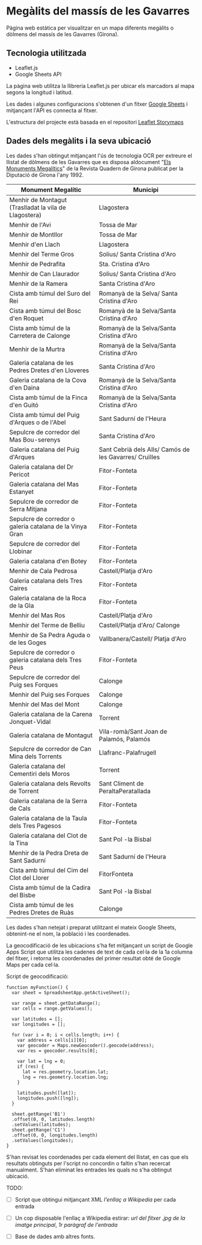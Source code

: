 # Megàlits del massís de les Gavarres
Pàgina web estàtica per visualitzar en un mapa diferents megàlits o dòlmens del massís de les Gavarres (Girona).


## Tecnologia utilitzada
- Leaflet.js
- Google Sheets API

La pàgina web utilitza la llibreria Leaflet.js per ubicar els marcadors al mapa segons la longitud i latitud. 

Les dades i algunes configuracions s'obtenen d'un fitxer [Google Sheets](https://docs.google.com/spreadsheets/d/1Rrh6RR9WYCzp7R3_ZSvWOFK1mARYhLokK6t8zVz8MEs/edit#gid=0) i mitjançant l'API es connecta al fitxer. 

L'estructura del projecte està basada en el repositori [Leaflet Storymaps](https://github.com/HandsOnDataViz/leaflet-storymaps-with-google-sheets)

## Dades dels megàlits i la seva ubicació
Les dades s'han obtingut mitjançant l'ús de tecnologia OCR per extreure el llistat de dòlmens de les Gavarres que es disposa aldocument "[Els Monuments Megalítics](https://issuu.com/ddgi/docs/monuments_megalitics)" de la Revista Quadern de Girona publicat per la Diputació de Girona l'any 1992.

|  Monument Megalític                                         | Municipi                                               |
|-------------------------------------------------------------|--------------------------------------------------------|
|  Menhir de Montagut (Traslladat la vila de Llagostera)      | Llagostera                                             |
|  Menhir de l'Avi                                            | Tossa de Mar                                           |
|  Menhir de Montllor                                         | Tossa de Mar                                           |
|  Menhir d'en Llach                                          | Llagostera                                             |
|  Menhir del Terme Gros                                      | Solius/ Santa Cristina d'Aro                           |
|  Menhir de Pedrafita                                        | Sta. Cristina d'Aro                                    |
|  Menhir de Can Llaurador                                    | Solius/ Santa Cristina d'Aro                           |
|  Menhir de la Ramera                                        | Santa Cristina d'Aro                                   |
|  Cista amb túmul del Suro del Rei                           | Romanyà de la Selva/ Santa Cristina d'Aro              |
|  Cista amb túmul del Bosc d'en Roquet                       |  Romanyà de la Selva/Santa Cristina d'Aro              |
|  Cista amb túmul de la Carretera de Calonge                 | Romanyà de la Selva/Santa Cristina d'Aro               |
|  Menhir de la Murtra                                        | Romanyà de la Selva/Santa Cristina d'Aro               |
|  Galeria catalana de les Pedres Dretes d'en Lloveres        | Santa Cristina d'Aro                                   |
|  Galeria catalana de la Cova d'en Daina                     | Romanyà de la Selva/Santa Cristina d'Aro               |
|  Cista amb túmul de la Finca d'en Guitó                     | Romanyà de la Selva/Santa Cristina d'Aro               |
|  Cista amb túmul del Puig d'Arques o de l'Abel              | Sant Sadurní de l'Heura                                |
|  Sepulcre de corredor del Mas Bou-serenys                   | Santa Cristina d'Aro                                   |
|  Galeria catalana del Puig d'Arques                         | Sant Cebrià dels Alls/ Camós de les Gavarres/ Cruïlles |
|  Galeria catalana del Dr Pericot                            | Fitor-Fonteta                                          |
|  Galeria catalana del Mas Estanyet                          | Fitor-Fonteta                                          |
|  Sepulcre de corredor de Serra Mitjana                      | Fitor-Fonteta                                          |
|  Sepulcre de corredor o galeria catalana  de la Vinya Gran  | Fitor-Fonteta                                          |
|  Sepulcre de corredor del Llobinar                          | Fitor-Fonteta                                          |
|  Galeria catalana d'en Botey                                | Fitor-Fonteta                                          |
|  Menhir de Cala Pedrosa                                     | Castell/Platja d'Aro                                   |
|  Galeria catalana dels Tres Caires                          | Fitor-Fonteta                                          |
|  Galeria catalana de la Roca de la Gla                      | Fitor-Fonteta                                          |
|  Menhir del Mas Ros                                         | Castell/Platja d'Aro                                   |
|  Menhir del Terme de Belliu                                 |  Castell/Platja d'Aro/ Calonge                         |
|  Menhir de Sa Pedra Aguda o de les Goges                    | Vallbanera/Castell/ Platja d'Aro                       |
|  Sepulcre de corredor o galeria catalana dels Tres Peus     | Fitor-Fonteta                                          |
|  Sepulcre de corredor del Puig ses Forques                  | Calonge                                                |
|  Menhir del Puig ses Forques                                | Calonge                                                |
|  Menhir del Mas del Mont                                    | Calonge                                                |
|  Galeria catalana de la Carena Jonquet-Vidal                | Torrent                                                |
|  Galeria catalana de Montagut                               |  Vila-romà/Sant Joan de Palamós, Palamós               |
|  Sepulcre de corredor de Can Mina dels Torrents             | Llafranc-Palafrugell                                   |
|  Galeria catalana del Cementiri dels Moros                  | Torrent                                                |
|  Galeria catalana dels Revolts de Torrent                   | Sant Climent de PeraltaPeratallada                     |
|  Galeria catalana de la Serra de Cals                       | Fitor-Fonteta                                          |
|  Galeria catalana de la Taula dels Tres Pagesos             | Fitor-Fonteta                                          |
|  Galeria catalana del Clot de la Tina                       | Sant Pol -la Bisbal                                    |
|  Menhir de la Pedra Dreta de Sant Sadurní                   | Sant Sadurní de l'Heura                                |
|  Cista amb túmul del Cim del Clot del Llorer                | FitorFonteta                                           |
|  Cista amb túmul de la Cadira del Bisbe                     | Sant Pol -la Bisbal                                    |
|  Cista amb túmul de les Pedres Dretes de Ruàs               | Calonge                                                |

Les dades s'han netejat i preparat utilitzant el mateix Google Sheets, obtenint-ne el nom, la població i les coordenades.

La geocodificació de les ubicacions s'ha fet mitjançant un script de Google Apps Script que utilitza les cadenes de text de cada cel·la de la 1a columna del fitxer, i retorna les coordenades del primer resultat obté de Google Maps per cada cel·la.

Script de geocodificació:
```
function myFunction() {
  var sheet = SpreadsheetApp.getActiveSheet();
   
  var range = sheet.getDataRange();
  var cells = range.getValues();
   
  var latitudes = [];
  var longitudes = [];
   
  for (var i = 0; i < cells.length; i++) {
    var address = cells[i][0];
    var geocoder = Maps.newGeocoder().geocode(address);
    var res = geocoder.results[0];
 
    var lat = lng = 0;
    if (res) {
      lat = res.geometry.location.lat;
      lng = res.geometry.location.lng;
    }
   
    latitudes.push([lat]);
    longitudes.push([lng]);
  }
   
  sheet.getRange('B1')
  .offset(0, 0, latitudes.length)
  .setValues(latitudes);
  sheet.getRange('C1')
  .offset(0, 0, longitudes.length)
  .setValues(longitudes);
}
```

S'han revisat les coordenades per cada element del llistat, en cas que els resultats obtinguts per l'script no concordin o faltin s'han recercat manualment. S'han eliminat les entrades les quals no s'ha obtingut ubicació.

TODO: 

- [ ] Script que obtingui mitjançant XML _l'enllaç a Wikipedia_ per cada entrada

- [ ] Un cop disposable l'enllaç a Wikipedia estirar: _url del fitxer .jpg de la imatge principal_, _1r paràgraf de l'entrada_

- [ ] Base de dades amb altres fonts. 



